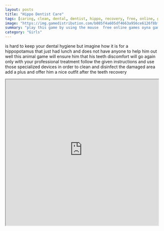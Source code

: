 ```yaml
---
layout: posts
title: "Hippo Dentist Care"
tags: [caring, clean, dental, dentist, hippo, recovery, free, online, games, oyna, game, free, games, play, play, games]
image: "https://img.gamedistribution.com/b085f4a605df4663a956ce6126f8bf83.jpg"
summary: "play this game by using the mouse  free online games oyna game free games play play games"
category: "Girls"
---
```


is hard to keep your dental hygiene but imagine how it is for a hippopotamus that just had lunch and does not have anyone to help him out well this animal game will ensure him that his teeth discomfort will go again only with your professional treatment follow the given instructions and use those specialized devices in order to clean and disinfect the damaged area add a plus and offer him a nice outfit after the teeth recovery

<iframe width="100%" height="480px;" src="https://flash.gamedistribution.com?game=b085f4a605df4663a956ce6126f8bf83"></iframe>